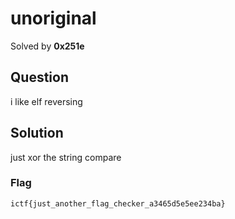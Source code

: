 # unoriginal
Solved by **0x251e**

## Question
i like elf reversing

## Solution
just xor the string compare

### Flag
`ictf{just_another_flag_checker_a3465d5e5ee234ba}`
